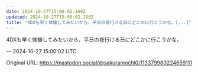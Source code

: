 ```yaml
---
date: 2024-10-27T15:00:02.160Z
updated: 2024-10-27T15:00:02.160Z
title: "4DXも早く体験してみたいから、平日の夜行ける日にどこかに行こうかな。[...]"
---
```


<p>4DXも早く体験してみたいから、平日の夜行ける日にどこかに行こうかな。</p>

&mdash; 2024-10-27 15:00:02 UTC

Original URL: https://mastodon.social/@sakuramochi0/113379980224659111
